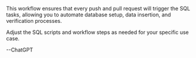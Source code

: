 This workflow ensures that every push and pull request will trigger the SQL tasks, allowing you to automate database setup, 
data insertion, and verification processes. 


Adjust the SQL scripts and workflow steps as needed for your specific use case.


--ChatGPT
